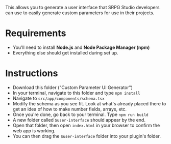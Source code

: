 This allows you to generate a user interface that SRPG Studio developers can use to easily generate custom parameters for use in their projects.

# Requirements
* You'll need to install **Node.js** and **Node Package Manager (npm)**
* Everything else should get installed during set up.

# Instructions
* Download this folder ("Custom Parameter UI Generator")
* In your terminal, navigate to this folder and type `npm install`
* Navigate to `src/app/components/schema.tsx`
* Modify the schema as you see fit. Look at what's already placed there to get an idea of how to make number fields, arrays, etc.
* Once you're done, go back to your terminal. Type `npm run build`
* A new folder called `$user-interface` should appear by the end.
* Open that folder, then open `index.html` in your browser to confirm the web app is working.
* You can then drag the `$user-interface` folder into your plugin's folder.
